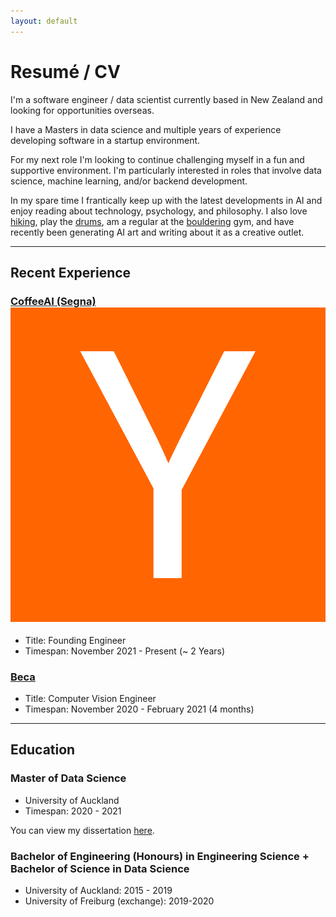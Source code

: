 ```yaml
---
layout: default
---
```


# Resumé / CV

I'm a software engineer / data scientist currently based in New Zealand and looking for opportunities overseas.

I have a Masters in data science and multiple years of experience developing software in a startup environment. 

For my next role I'm looking to continue challenging myself in a fun and supportive environment. I'm particularly interested in roles that involve data science, machine learning, and/or backend development.

In my spare time I frantically keep up with the latest developments in AI and enjoy reading about technology, psychology, and philosophy. I also love <a href="/assets/img/hobbies/IMG_8165.jpeg" target="_blank">hiking</a>, play the <a href="/assets/img/hobbies/IMG_9814.jpeg" target="_blank">drums</a>, am a regular at the <a href="/assets/img/hobbies/IMG_5928.jpeg" target="_blank">bouldering</a> gym, and have recently been generating AI art and writing about it as a creative outlet.

---

## Recent Experience

<h3>
    <a class="vertically-aligned" href="https://get-coffee.ai">
        CoffeeAI (Segna)
    </a>
    <a href="https://www.ycombinator.com/companies/coffeeai">
        <img src="/assets/img/social/1511011705925-y-combinator-logo.png" class="yc-logo" alt="Backed by Y-Combinator" title="YC Company page">
    </a>
</h3>

- Title: Founding Engineer
- Timespan: November 2021 - Present (~ 2 Years)



### [Beca](https://www.beca.com/)

- Title: Computer Vision Engineer
- Timespan: November 2020 - February 2021 (4 months)

---


## Education

### Master of Data Science
- University of Auckland
- Timespan: 2020 - 2021

You can view my dissertation [here](/portfolio/golf-analytics.html).

### Bachelor of Engineering (Honours) in Engineering Science + Bachelor of Science in Data Science
- University of Auckland: 2015 - 2019
- University of Freiburg (exchange): 2019-2020